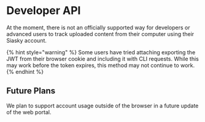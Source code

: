# Developer API

At the moment, there is not an officially supported way for developers or advanced users to track uploaded content from their computer using their Siasky account.

{% hint style="warning" %}
Some users have tried attaching exporting the JWT from their browser cookie and including it with CLI requests. While this may work before the token expires, this method may not continue to work.
{% endhint %}

## Future Plans

We plan to support account usage outside of the browser in a future update of the web portal.

